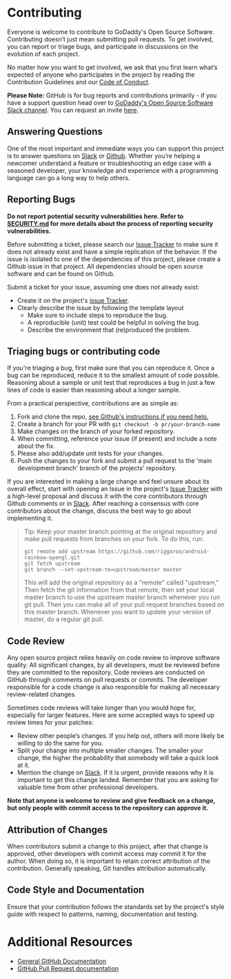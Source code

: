 # Contributing

Everyone is welcome to contribute to GoDaddy's Open Source Software.
Contributing doesn’t just mean submitting pull requests. To get involved,
you can report or triage bugs, and participate in discussions on the
evolution of each project.

No matter how you want to get involved, we ask that you first learn what’s
expected of anyone who participates in the project by reading the Contribution
Guidelines and our [Code of Conduct][coc].

**Please Note:** GitHub is for bug reports and contributions primarily -
if you have a support question head over to [GoDaddy's Open Source
Software Slack channel][slack]. You can request an invite
[here][invite].

## Answering Questions

One of the most important and immediate ways you can support this project is
to answer questions on [Slack][slack] or [Github][issues]. Whether you’re
helping a newcomer understand a feature or troubleshooting an edge case with a
seasoned developer, your knowledge and experience with a programming language
can go a long way to help others.

## Reporting Bugs

**Do not report potential security vulnerabilities here. Refer to
[SECURITY.md](./SECURITY.md) for more details about the process of reporting
security vulnerabilities.**

Before submitting a ticket, please search our [Issue Tracker][issues] to make
sure it does not already exist and have a simple replication of the behavior. If
the issue is isolated to one of the dependencies of this project, please create
a Github issue in that project. All dependencies should be open source software
and can be found on Github.

Submit a ticket for your issue, assuming one does not already exist:
  - Create it on the project's [issue Tracker][issues].
  - Clearly describe the issue by following the template layout
    - Make sure to include steps to reproduce the bug.
    - A reproducible (unit) test could be helpful in solving the bug.
    - Describe the environment that (re)produced the problem.

## Triaging bugs or contributing code

If you're triaging a bug, first make sure that you can reproduce it. Once a bug
can be reproduced, reduce it to the smallest amount of code possible. Reasoning
about a sample or unit test that reproduces a bug in just a few lines of code
is easier than reasoning about a longer sample.

From a practical perspective, contributions are as simple as:
1. Fork and clone the repo, [see Github's instructions if you need help.][fork]
1. Create a branch for your PR with `git checkout -b pr/your-branch-name`
1. Make changes on the branch of your forked repository.
1. When committing, reference your issue (if present) and include a note about
  the fix.
1. Please also add/update unit tests for your changes.
1. Push the changes to your fork and submit a pull request to the 'main
   development branch' branch of the projects' repository.

If you are interested in making a large change and feel unsure about its overall
effect, start with opening an Issue in the project's [Issue Tracker][issues]
with a high-level proposal and discuss it with the core contributors through
Github comments or in [Slack][slack]. After reaching a consensus with core
contributors about the change, discuss the best way to go about implementing it.

> Tip: Keep your master branch pointing at the original repository and make
>  pull requests from branches on your fork. To do this, run:
>   ```
> git remote add upstream https://github.com/riggaroo/android-rainbow-opengl.git
> git fetch upstream
> git branch --set-upstream-to=upstream/master master
>   ```
>   This will add the original repository as a "remote" called "upstream," Then
>   fetch the git information from that remote, then set your local master
>   branch to use the upstream master branch whenever you run git pull. Then you
>   can make all of your pull request branches based on this master branch.
>   Whenever you want to update your version of master, do a regular git pull.

## Code Review

Any open source project relies heavily on code review to improve software
quality. All significant changes, by all developers, must be reviewed before
they are committed to the repository. Code reviews are conducted on GitHub
through comments on pull requests or commits. The developer responsible for a
code change is also responsible for making all necessary review-related changes.

Sometimes code reviews will take longer than you would hope for, especially for
larger features. Here are some accepted ways to speed up review times for your
patches:

- Review other people’s changes. If you help out, others will more likely be
willing to do the same for you.
- Split your change into multiple smaller changes. The smaller your change,
the higher the probability that somebody will take a quick look at it.
- Mention the change on [Slack][slack]. If it is urgent, provide reasons why it
is important to get this change landed. Remember that you are asking for valuable
time from other professional developers.

**Note that anyone is welcome to review and give feedback on a change, but only
people with commit access to the repository can approve it.**

## Attribution of Changes

When contributors submit a change to this project, after that change is
approved, other developers with commit access may commit it for the author. When
doing so, it is important to retain correct attribution of the contribution.
Generally speaking, Git handles attribution automatically.

## Code Style and Documentation

Ensure that your contribution follows the standards set by the project's style
guide with respect to patterns, naming, documentation and testing.

# Additional Resources

- [General GitHub Documentation](https://help.github.com/)
- [GitHub Pull Request documentation](https://help.github.com/send-pull-requests/)

[issues]: https://github.com/riggaroo/android-rainbow-opengl/issues
[coc]: ./CODE_OF_CONDUCT.md
[slack]: https://godaddy-oss.slack.com/
[fork]: https://help.github.com/en/articles/fork-a-repo
[invite]: https://godaddy-oss-slack.herokuapp.com
